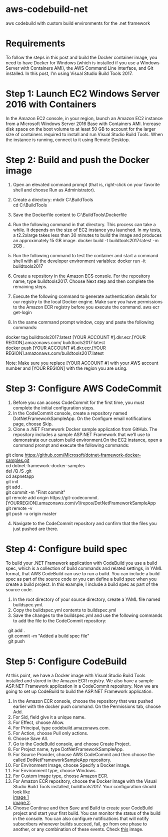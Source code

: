 # aws-codebuild-net
aws codebuild with custom build environments for the .net framework

# Requirements

To follow the steps in this post and build the Docker container image, you need to have Docker for Windows (which is installed if you use a Windows Server with Containers AMI), the AWS Command Line interface, and Git installed. In this post, I’m using Visual Studio Build Tools 2017.

# Step 1: Launch EC2 Windows Server 2016 with Containers

In the Amazon EC2 console, in your region, launch an Amazon EC2 instance from a Microsoft Windows Server 2016 Base with Containers AMI.
Increase disk space on the boot volume to at least 50 GB to account for the larger size of containers required to install and run Visual Studio Build Tools.
When the instance is running, connect to it using Remote Desktop.
# Step 2: Build and push the Docker image

1. Open an elevated command prompt (that is, right-click on your favorite shell and choose Run as Administrator).
2. Create a directory:
mkdir C:\BuildTools <br />
cd C:\BuildTools <br />
3. Save the Dockerfile content to C:\BuildTools\Dockerfile

4. Run the following command in that directory. This process can take a while. It depends on the size of EC2 instance you launched. In my tests, a t2.2xlarge takes less than 30 minutes to build the image and produces an approximately 15 GB image.
docker build -t buildtools2017:latest -m 2GB .
5. Run the following command to test the container and start a command shell with all the developer environment variables:
docker run -it buildtools2017
6. Create a repository in the Amazon ECS console. For the repository name, type buildtools2017. Choose Next step and then complete the remaining steps.
7. Execute the following command to generate authentication details for our registry to the local Docker engine. Make sure you have permissions to the Amazon ECR registry before you execute the command.
aws ecr get-login
8. In the same command prompt window, copy and paste the following commands:

  docker tag buildtools2017:latest [YOUR ACCOUNT #].dkr.ecr.[YOUR REGION].amazonaws.com/ buildtools2017:latest <br />
  docker push [YOUR ACCOUNT #].dkr.ecr.[YOUR REGION].amazonaws.com/buildtools2017:latest <br />

Note: Make sure you replace [YOUR ACCOUNT #] with your AWS account number and [YOUR REGION] with the region you are using.

# Step 3: Configure AWS CodeCommit

1. Before you can access CodeCommit for the first time, you must complete the initial configuration steps.
2. In the CodeCommit console, create a repository named DotNetFrameworkSampleApp. On the Configure email notifications page, choose Skip.
3. Clone a .NET Framework Docker sample application from GitHub. The repository includes a sample ASP.NET Framework that we’ll use to demonstrate our custom build environment.On the EC2 instance, open a command prompt and execute the following commands:

  git clone https://github.com/Microsoft/dotnet-framework-docker-samples.git <br />
  cd dotnet-framework-docker-samples <br />
  del /Q /S .git <br />
  cd aspnetapp <br />
  git init <br />
  git add . <br />
  git commit -m "First commit" <br />
  git remote add origin https://git-codecommit.[YOURREGION].amazonaws.com/v1/repos/DotNetFrameworkSampleApp <br />
  git remote -v <br />
  git push -u origin master <br />
  

4. Navigate to the CodeCommit repository and confirm that the files you just pushed are there.
# Step 4: Configure build spec

To build your .NET Framework application with CodeBuild you use a build spec, which is a collection of build commands and related settings, in YAML format, that AWS CodeBuild can use to run a build. You can include a build spec as part of the source code or you can define a build spec when you create a build project. In this example, I include a build spec as part of the source code.

1. In the root directory of your source directory, create a YAML file named buildspec.yml.
2. Copy the buildspec.yml contents to buildspec.yml
3. Save the changes to the buildspec.yml and use the following commands to add the file to the CodeCommit repository:

&nbsp; git add . <br />
&nbsp; git commit -m "Added a build spec file" <br />
&nbsp; git push <br />

# Step 5: Configure CodeBuild

At this point, we have a Docker image with Visual Studio Build Tools installed and stored in the Amazon ECR registry. We also have a sample ASP.NET Framework application in a CodeCommit repository. Now we are going to set up CodeBuild to build the ASP.NET Framework application.

1. In the Amazon ECR console, choose the repository that was pushed earlier with the docker push command. On the Permissions tab, choose Add.
  1. For Sid, field give it a unique name.
  2. For Effect, choose Allow.
  3. For Principal, type codebuild.amazonaws.com.
  4. For Action, choose Pull only actions.
  5. Choose Save All.
2. Go to the CodeBuild console, and choose Create Project.
3. For Project name, type DotNetFrameworkSampleApp.
4. For Source Provider, choose AWS CodeCommit and then choose the called DotNetFrameworkSampleApp repository.
5. For Environment Image, choose Specify a Docker image.
6. For Environment type, choose Windows.
7. For Custom image type, choose Amazon ECR.
8. For Amazon ECR repository, choose the Docker image with the Visual Studio Build Tools installed, buildtools2017. Your configuration should look like <br /><a href="https://github.com/sourcemen/aws-codebuild-net/blob/master/images/codebuild-win1.png">image 1</a> <br /> <a href="https://github.com/sourcemen/aws-codebuild-net/blob/master/images/codebuild-win2.png">image 2</a>.
9. Choose Continue and then Save and Build to create your CodeBuild project and start your first build. You can monitor the status of the build in the console. You can also configure notifications that will notify subscribers whenever builds succeed, fail, go from one phase to another, or any combination of these events. Check <a href="https://github.com/sourcemen/aws-codebuild-net/blob/master/images/codebuild-win3.png">this</a> image.
